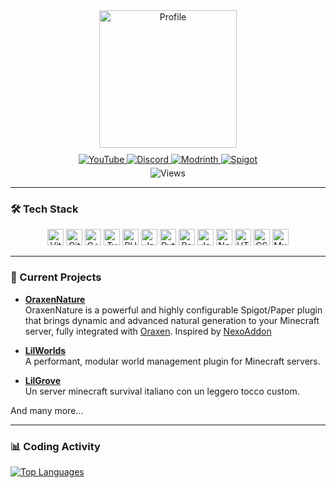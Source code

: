 <div align="center">
  <img src="https://i.postimg.cc/vBnVT7T7/candidate9-Var4.jpg" width="220" height="220" alt="Profile"/>


  <div style="margin-top: 10px; margin-bottom: 5px;">
    <a href="https://youtube.com/@hydr4187">
      <img src="https://img.shields.io/badge/YouTube-FF0000?style=flat&logo=youtube&logoColor=black" alt="YouTube"/>
    </a>
    <a href="https://discord.gg/grove-street-family">
      <img src="https://img.shields.io/badge/Discord-5865F2?style=flat&logo=discord&logoColor=black" alt="Discord"/>
    </a>
    <a href="https://modrinth.com/user/Hydr46605">
      <img src="https://img.shields.io/badge/Modrinth-1BD96A?style=flat&logo=modrinth&logoColor=black" alt="Modrinth"/>
    </a>
    <a href="https://www.spigotmc.org/resources/authors/hydr4nte-6.1976294/">
      <img src="https://img.shields.io/badge/Spigot-FF7F00?style=flat&logo=spigotmc&logoColor=black" alt="Spigot"/>
    </a>
  </div>
  
  <img src="https://komarev.com/ghpvc/?username=Hydr46605&style=flat&color=555555" alt="Views"/>
</div>

---

### 🛠️ Tech Stack
<div align="center">
  <img src="https://cdn.jsdelivr.net/gh/devicons/devicon/icons/vitejs/vitejs-original.svg" width="26" height="26" alt="Vite"/>
  <img src="https://cdn.jsdelivr.net/gh/devicons/devicon/icons/git/git-original.svg" width="26" height="26" alt="Git"/>
  <img src="https://cdn.jsdelivr.net/gh/devicons/devicon/icons/cplusplus/cplusplus-original.svg" width="26" height="26" alt="C++"/>
  <img src="https://cdn.jsdelivr.net/gh/devicons/devicon/icons/typescript/typescript-original.svg" width="26" height="26" alt="TypeScript"/>
  <img src="https://cdn.jsdelivr.net/gh/devicons/devicon/icons/php/php-original.svg" width="26" height="26" alt="PHP"/>
  <img src="https://cdn.jsdelivr.net/gh/devicons/devicon/icons/java/java-original.svg" width="26" height="26" alt="Java"/>
  <img src="https://cdn.jsdelivr.net/gh/devicons/devicon/icons/python/python-original.svg" width="26" height="26" alt="Python"/>
  <img src="https://cdn.jsdelivr.net/gh/devicons/devicon/icons/react/react-original.svg" width="26" height="26" alt="React"/>
  <img src="https://cdn.jsdelivr.net/gh/devicons/devicon/icons/javascript/javascript-original.svg" width="26" height="26" alt="JavaScript"/>
  <img src="https://cdn.jsdelivr.net/gh/devicons/devicon/icons/nodejs/nodejs-original.svg" width="26" height="26" alt="NodeJS"/>
  <img src="https://cdn.jsdelivr.net/gh/devicons/devicon/icons/html5/html5-original.svg" width="26" height="26" alt="HTML5"/>
  <img src="https://cdn.jsdelivr.net/gh/devicons/devicon/icons/css3/css3-original.svg" width="26" height="26" alt="CSS3"/>
  <img src="https://cdn.jsdelivr.net/gh/devicons/devicon/icons/mysql/mysql-original.svg" width="26" height="26" alt="MySQL"/>
</div>

---

### 🌱 Current Projects
- **[OraxenNature](https://github.com/Hydr46605/OraxenNature/releases)**  
  OraxenNature is a powerful and highly configurable Spigot/Paper plugin that brings dynamic and advanced natural generation to your Minecraft server, fully integrated with [Oraxen](https://github.com/oraxen/oraxen).
  Inspired by [NexoAddon](https://github.com/Naimadx123/NexoAddon)
  
- **[LilWorlds](https://github.com/QQuantumBits/LilWorlds)**  
  A performant, modular world management plugin for Minecraft servers.

  
- **[LilGrove](https://lilgrove.it/)**  
  Un server minecraft survival italiano con un leggero tocco custom.

And many more...

---

### 📊 Coding Activity
[![Top Languages](https://github-readme-stats.vercel.app/api/top-langs/?username=Hydr46605&layout=compact&theme=dark&hide_border=true&bg_color=00000000)](https://github.com/anuraghazra/github-readme-stats)
